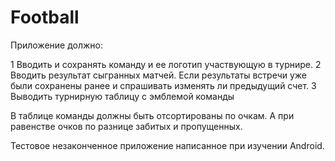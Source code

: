# Football
Приложение должно:

1 Вводить и сохранять команду и ее логотип участвующую  в турнире.
2 Вводить результат сыгранных матчей. Если результаты встречи уже были сохранены ранее и спрашивать изменять ли предыдущий счет.
3 Выводить турнирную таблицу с эмблемой команды 

В таблице команды должны быть отсортированы по очкам. А при равенстве очков по разнице забитых и пропущенных.

Тестовое незаконченное приложение написанное при изучении Android.
